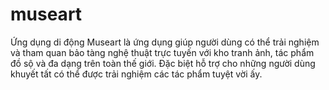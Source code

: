 # museart
Ứng dụng di động Museart là ứng dụng giúp người dùng có thể trải nghiệm và tham quan bảo tàng nghệ thuật trực tuyến với kho tranh ảnh, tác phẩm đồ sộ và đa dạng trên toàn thế giới. Đặc biệt hỗ trợ cho những người dùng khuyết tất có thể được trải nghiệm các tác phẩm tuyệt vời ấy.
